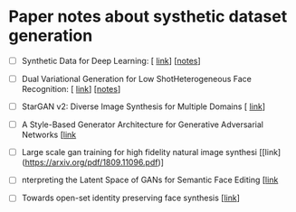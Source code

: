 # Paper notes about systhetic dataset generation

 - [ ] Synthetic Data for Deep Learning: [ [link](https://arxiv.org/pdf/1909.11512.pdf)] [[notes]()]
 - [ ] Dual Variational Generation for Low ShotHeterogeneous Face Recognition: [ [link](https://papers.nips.cc/paper/8535-dual-variational-generation-for-low-shot-heterogeneous-face-recognition.pdf)] [[notes]()]
 - [ ] StarGAN v2: Diverse Image Synthesis for Multiple Domains [ [link](https://arxiv.org/pdf/1912.01865.pdf)]
 - [ ] A Style-Based Generator Architecture for Generative Adversarial Networks [[link](https://arxiv.org/pdf/1812.04948.pdf)
 - [ ] Large scale gan training for high fidelity natural image synthesi [[link] (https://arxiv.org/pdf/1809.11096.pdf)]
 - [ ] nterpreting the Latent Space of GANs for Semantic Face Editing [[link](https://openaccess.thecvf.com/content_CVPR_2020/papers/Shen_Interpreting_the_Latent_Space_of_GANs_for_Semantic_Face_Editing_CVPR_2020_paper.pdf)
 - [ ] Towards open-set identity preserving face synthesis [[link](https://arxiv.org/pdf/1803.11182.pdf)]

